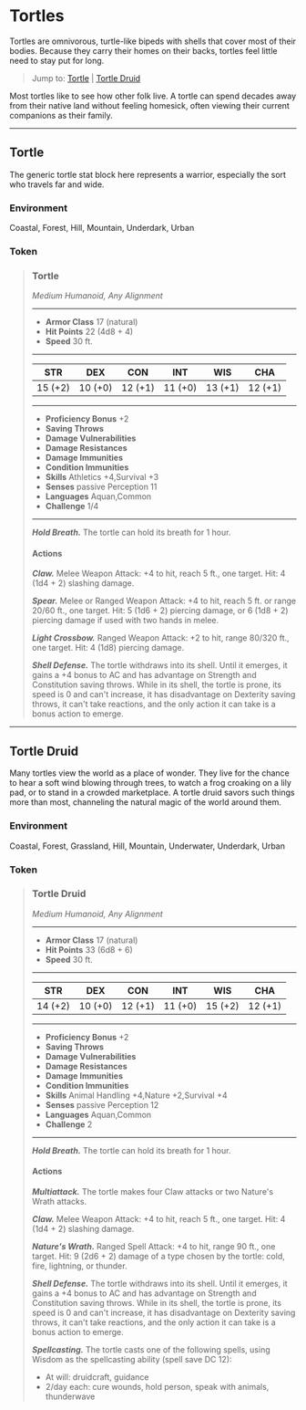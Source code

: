 # Tortles
Tortles are omnivorous, turtle-like bipeds with shells that cover most of their bodies. Because they carry their homes on their backs, tortles feel little need to stay put for long.

> Jump to: [Tortle](Tortles.md#tortle) | [Tortle Druid](Tortles.md#tortle-druid)

Most tortles like to see how other folk live. A tortle can spend decades away from their native land without feeling homesick, often viewing their current companions as their family.

---

## Tortle
The generic tortle stat block here represents a warrior, especially the sort who travels far and wide.

### Environment
Coastal, Forest, Hill, Mountain, Underdark, Urban

### Token


>### Tortle
>*Medium Humanoid, Any Alignment*
>___
>- **Armor Class** 17 (natural)
>- **Hit Points** 22 (4d8 + 4)
>- **Speed** 30 ft.
>___
>|**STR**|**DEX**|**CON**|**INT**|**WIS**|**CHA**|
>|:---:|:---:|:---:|:---:|:---:|:---:|
>|15 (+2)|10 (+0)|12 (+1)|11 (+0)|13 (+1)|12 (+1)|
>
>___
>- **Proficiency Bonus** +2
>- **Saving Throws** 
>- **Damage Vulnerabilities** 
>- **Damage Resistances** 
>- **Damage Immunities** 
>- **Condition Immunities** 
>- **Skills** Athletics +4,Survival +3
>- **Senses** passive Perception 11
>- **Languages** Aquan,Common
>- **Challenge** 1/4
>___
>***Hold Breath.*** The tortle can hold its breath for 1 hour.
>
>#### Actions
>***Claw.*** Melee Weapon Attack: +4 to hit, reach 5 ft., one target. Hit: 4 (1d4 + 2) slashing damage.
>
>***Spear.*** Melee or Ranged Weapon Attack: +4 to hit, reach 5 ft. or range 20/60 ft., one target. Hit: 5 (1d6 + 2) piercing damage, or 6 (1d8 + 2) piercing damage if used with two hands in melee.
>
>***Light Crossbow.*** Ranged Weapon Attack: +2 to hit, range 80/320 ft., one target. Hit: 4 (1d8) piercing damage.
>
>***Shell Defense.*** The tortle withdraws into its shell. Until it emerges, it gains a +4 bonus to AC and has advantage on Strength and Constitution saving throws. While in its shell, the tortle is prone, its speed is 0 and can't increase, it has disadvantage on Dexterity saving throws, it can't take reactions, and the only action it can take is a bonus action to emerge.
>

---

## Tortle Druid
Many tortles view the world as a place of wonder. They live for the chance to hear a soft wind blowing through trees, to watch a frog croaking on a lily pad, or to stand in a crowded marketplace. A tortle druid savors such things more than most, channeling the natural magic of the world around them.

### Environment
Coastal, Forest, Grassland, Hill, Mountain, Underwater, Underdark, Urban

### Token


>### Tortle Druid
>*Medium Humanoid, Any Alignment*
>___
>- **Armor Class** 17 (natural)
>- **Hit Points** 33 (6d8 + 6)
>- **Speed** 30 ft.
>___
>|**STR**|**DEX**|**CON**|**INT**|**WIS**|**CHA**|
>|:---:|:---:|:---:|:---:|:---:|:---:|
>|14 (+2)|10 (+0)|12 (+1)|11 (+0)|15 (+2)|12 (+1)|
>
>___
>- **Proficiency Bonus** +2
>- **Saving Throws** 
>- **Damage Vulnerabilities** 
>- **Damage Resistances** 
>- **Damage Immunities** 
>- **Condition Immunities** 
>- **Skills** Animal Handling +4,Nature +2,Survival +4
>- **Senses** passive Perception 12
>- **Languages** Aquan,Common
>- **Challenge** 2
>___
>***Hold Breath.*** The tortle can hold its breath for 1 hour.
>
>#### Actions
>***Multiattack.*** The tortle makes four Claw attacks or two Nature's Wrath attacks.
>
>***Claw.*** Melee Weapon Attack: +4 to hit, reach 5 ft., one target. Hit: 4 (1d4 + 2) slashing damage.
>
>***Nature's Wrath.*** Ranged Spell Attack: +4 to hit, range 90 ft., one target. Hit: 9 (2d6 + 2) damage of a type chosen by the tortle: cold, fire, lightning, or thunder.
>
>***Shell Defense.*** The tortle withdraws into its shell. Until it emerges, it gains a +4 bonus to AC and has advantage on Strength and Constitution saving throws. While in its shell, the tortle is prone, its speed is 0 and can't increase, it has disadvantage on Dexterity saving throws, it can't take reactions, and the only action it can take is a bonus action to emerge.
>
>***Spellcasting.*** The tortle casts one of the following spells, using Wisdom as the spellcasting ability (spell save DC 12):
>* At will: druidcraft, guidance
>* 2/day each: cure wounds, hold person, speak with animals, thunderwave
>
